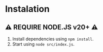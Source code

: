 # Instalation
## ⚠ REQUIRE NODE.JS v20+ ⚠

1. Install dependencies using `npm install`.
2. Start using `node src/index.js`.

